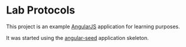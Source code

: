 # Lab Protocols

This project is an example [AngularJS][angular] application for learning purposes.

It was started using the [angular-seed][angular-seed] application skeleton.


[angular]: http://angularjs.org/
[angular-seed]: https://github.com/angular/angular-seed
